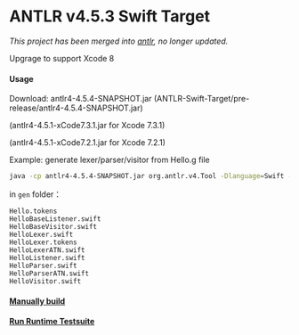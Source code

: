 
# ANTLR v4.5.3 Swift Target


*This project has been merged into [antlr](https://github.com/antlr/antlr4), no longer updated.*

Upgrage to support Xcode 8

#### Usage
Download: antlr4-4.5.4-SNAPSHOT.jar (ANTLR-Swift-Target/pre-release/antlr4-4.5.4-SNAPSHOT.jar)

(antlr4-4.5.1-xCode7.3.1.jar for Xcode 7.3.1)

(antlr4-4.5.1-xCode7.2.1.jar for Xcode 7.2.1)

Example: generate lexer/parser/visitor from Hello.g file

```bash
java -cp antlr4-4.5.4-SNAPSHOT.jar org.antlr.v4.Tool -Dlanguage=Swift -visitor -o gen Hello.g4
```

in `gen` folder：

``` 
Hello.tokens
HelloBaseListener.swift
HelloBaseVisitor.swift
HelloLexer.swift
HelloLexer.tokens
HelloLexerATN.swift
HelloListener.swift
HelloParser.swift
HelloParserATN.swift
HelloVisitor.swift 
```

#### [Manually build](https://github.com/janyou/ANTLR-Swift-Target/blob/master/ManuallyBuild.md)
#### [Run Runtime Testsuite](https://github.com/janyou/ANTLR-Swift-Target/blob/master/RuntimeTestsuite.md)
